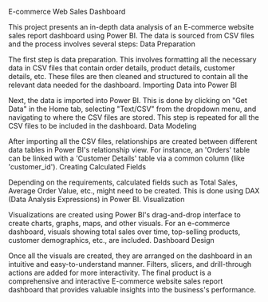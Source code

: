 E-commerce Web Sales Dashboard

This project presents an in-depth data analysis of an E-commerce website sales report dashboard using Power BI. The data is sourced from CSV files and the process involves several steps:
Data Preparation

The first step is data preparation. This involves formatting all the necessary data in CSV files that contain order details, product details, customer details, etc. These files are then cleaned and structured to contain all the relevant data needed for the dashboard.
Importing Data into Power BI

Next, the data is imported into Power BI. This is done by clicking on "Get Data" in the Home tab, selecting "Text/CSV" from the dropdown menu, and navigating to where the CSV files are stored. This step is repeated for all the CSV files to be included in the dashboard.
Data Modeling

After importing all the CSV files, relationships are created between different data tables in Power BI's relationship view. For instance, an 'Orders' table can be linked with a 'Customer Details' table via a common column (like 'customer_id').
Creating Calculated Fields

Depending on the requirements, calculated fields such as Total Sales, Average Order Value, etc., might need to be created. This is done using DAX (Data Analysis Expressions) in Power BI.
Visualization

Visualizations are created using Power BI's drag-and-drop interface to create charts, graphs, maps, and other visuals. For an e-commerce dashboard, visuals showing total sales over time, top-selling products, customer demographics, etc., are included.
Dashboard Design

Once all the visuals are created, they are arranged on the dashboard in an intuitive and easy-to-understand manner. Filters, slicers, and drill-through actions are added for more interactivity.
The final product is a comprehensive and interactive E-commerce website sales report dashboard that provides valuable insights into the business's performance.
